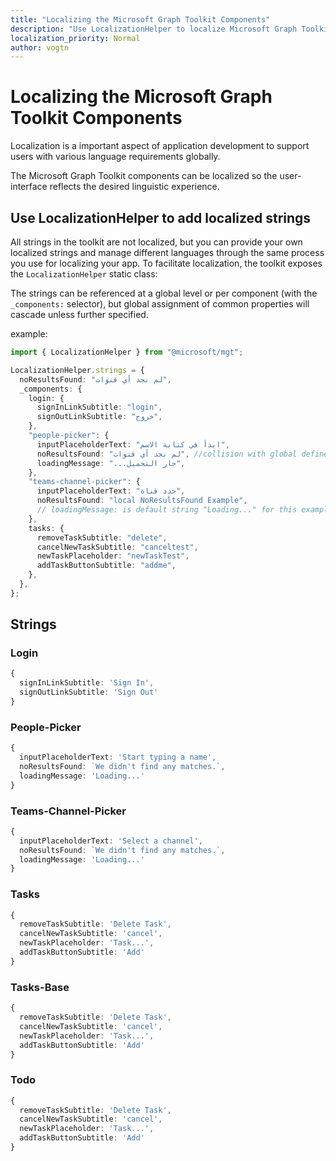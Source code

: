 ```yaml
---
title: "Localizing the Microsoft Graph Toolkit Components"
description: "Use LocalizationHelper to localize Microsoft Graph Toolkit Components"
localization_priority: Normal
author: vogtn
---
```


# Localizing the Microsoft Graph Toolkit Components

Localization is a important aspect of application development to support users with various language requirements globally.

The Microsoft Graph Toolkit components can be localized so the user-interface reflects the desired linguistic experience.

## Use LocalizationHelper to add localized strings

All strings in the toolkit are not localized, but you can provide your own localized strings and manage different languages through the same process you use for localizing your app. To facilitate localization, the toolkit exposes the `LocalizationHelper` static class:

The strings can be referenced at a global level or per component (with the `_components:` selector), but global assignment of common properties will cascade unless further specified.

example:

```ts
import { LocalizationHelper } from "@microsoft/mgt";

LocalizationHelper.strings = {
  noResultsFound: "لم نجد أي قنوات",
  _components: {
    login: {
      signInLinkSubtitle: "login",
      signOutLinkSubtitle: "خروج",
    },
    "people-picker": {
      inputPlaceholderText: "ابدأ في كتابة الاسم",
      noResultsFound: "لم نجد أي قنوات", //collision with global defined noResultsFound will overwrite with local result
      loadingMessage: "...جار التحميل",
    },
    "teams-channel-picker": {
      inputPlaceholderText: "حدد قناة",
      noResultsFound: "local NoResultsFound Example",
      // loadingMessage: is default string "Loading..." for this example since not defined globally or locally
    },
    tasks: {
      removeTaskSubtitle: "delete",
      cancelNewTaskSubtitle: "canceltest",
      newTaskPlaceholder: "newTaskTest",
      addTaskButtonSubtitle: "addme",
    },
  },
};
```

## Strings

### Login

```ts
{
  signInLinkSubtitle: 'Sign In',
  signOutLinkSubtitle: 'Sign Out'
}
```

### People-Picker

```ts
{
  inputPlaceholderText: 'Start typing a name',
  noResultsFound: `We didn't find any matches.`,
  loadingMessage: 'Loading...'
}
```

### Teams-Channel-Picker

```ts
{
  inputPlaceholderText: 'Select a channel',
  noResultsFound: `We didn't find any matches.`,
  loadingMessage: 'Loading...'
}
```

### Tasks

```ts
{
  removeTaskSubtitle: 'Delete Task',
  cancelNewTaskSubtitle: 'cancel',
  newTaskPlaceholder: 'Task...',
  addTaskButtonSubtitle: 'Add'
}
```

### Tasks-Base

```ts
{
  removeTaskSubtitle: 'Delete Task',
  cancelNewTaskSubtitle: 'cancel',
  newTaskPlaceholder: 'Task...',
  addTaskButtonSubtitle: 'Add'
}
```

### Todo

```ts
{
  removeTaskSubtitle: 'Delete Task',
  cancelNewTaskSubtitle: 'cancel',
  newTaskPlaceholder: 'Task...',
  addTaskButtonSubtitle: 'Add'
}
```

